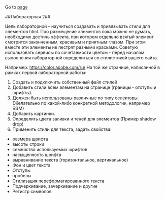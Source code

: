Go to [page](https://chu412.github.io/Sem3-Web-Lab2/)

##Лабораторная 2##


Цель лабораторной - научиться создавать и привязывать стили для элементов html. Про размещение элементов пока можно не думать, необходимо достичь эффекта, при котором отдельно взятый элемент смотрится законченным, красивым и приятным глазом. При этом вместе эти элементы не пестрят разными красками. Советую использовать сервисы по сочетаемости цветом - перед началом выполнения лабораторной определиться со стилистикой вашего сайта.

Например: https://color.adobe.com/ru/
На той же странице, написанной в рамках первой лабораторной работы:
1)	Создать и подключить собственный файл стилей
2)	Добавить стили всем элементам на странице (границы - отступы и шрифты). 
3)	Должен быть использованы различные по типу селекторы. (Желательно по какой-либо конкретной методологии, например БЭМ)
4)	Добавить картинки.
5)	Определить цвета заливки и теней для элементов (Пример shadow drop)
6)	Применить стили для текста, задать свойства:
-	размера шрифта
-	высоты строки
-	семейство используемых шрифтов
-	насыщенность шрифта
-	выравнивание текста (горизонтальное, вертикальное)
-	Фон и цвет текста
-	Отступы
-	пробелы
-	Стилизация  переформатированного текста
-	Подчеркивание, зачеркивание и  другие
-	Регистр символов

